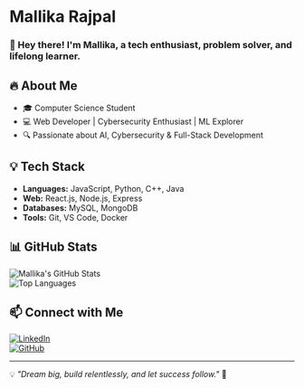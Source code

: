 
<!--
**Mallika-Rajpal/Mallika-Rajpal** is a ✨ _special_ ✨ repository because its `README.md` (this file) appears on your GitHub profile.

Here are some ideas to get you started:

- 🔭 I’m currently working on ...
- 🌱 I’m currently learning ...
- 👯 I’m looking to collaborate on ...
- 🤔 I’m looking for help with ...
- 💬 Ask me about ...
- 📫 How to reach me: ...
- 😄 Pronouns: ...
- ⚡ Fun fact: ...
-->
#  Mallika Rajpal  

### 👋 Hey there! I'm Mallika, a tech enthusiast, problem solver, and lifelong learner.  

## 🔥 About Me  
- 🎓 Computer Science Student  
- 💻 Web Developer | Cybersecurity Enthusiast | ML Explorer  
- 🔍 Passionate about AI, Cybersecurity & Full-Stack Development  

## 💡 Tech Stack  
- **Languages:** JavaScript, Python, C++, Java
- **Web:** React.js, Node.js, Express  
- **Databases:** MySQL, MongoDB  
- **Tools:** Git, VS Code, Docker  

## 📊 GitHub Stats  
![Mallika's GitHub Stats](https://github-readme-stats.vercel.app/api?username=Mallika-Rajpal&show_icons=true&theme=tokyonight)  
![Top Languages](https://github-readme-stats.vercel.app/api/top-langs/?username=Mallika-Rajpal&layout=compact&theme=tokyonight)  

## 📫 Connect with Me  
[![LinkedIn](https://img.shields.io/badge/LinkedIn-Connect-blue)](https://linkedin.com/in/mallika-rajpal-0921a8245)  
[![GitHub](https://img.shields.io/badge/GitHub-Follow-black)](https://github.com/Mallika-Rajpal)  

---

💡 *"Dream big, build relentlessly, and let success follow."* 🚀  

